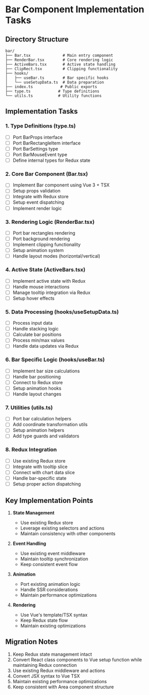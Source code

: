 # Bar Component Implementation Tasks

## Directory Structure
```
bar/
├── Bar.tsx              # Main entry component
├── RenderBar.tsx        # Core rendering logic
├── ActiveBars.tsx       # Active state handling
├── ClipRect.tsx         # Clipping functionality
├── hooks/
│   ├── useBar.ts        # Bar specific hooks
│   └── useSetupData.ts  # Data preparation
├── index.ts            # Public exports
├── type.ts            # Type definitions
└── utils.ts           # Utility functions
```

## Implementation Tasks

### 1. Type Definitions (type.ts)
- [ ] Port BarProps interface
- [ ] Port BarRectangleItem interface
- [ ] Port BarSettings type
- [ ] Port BarMouseEvent type
- [ ] Define internal types for Redux state

### 2. Core Bar Component (Bar.tsx)
- [ ] Implement Bar component using Vue 3 + TSX
- [ ] Setup props validation
- [ ] Integrate with Redux store
- [ ] Setup event dispatching
- [ ] Implement render logic

### 3. Rendering Logic (RenderBar.tsx)
- [ ] Port bar rectangles rendering
- [ ] Port background rendering
- [ ] Implement clipping functionality
- [ ] Setup animation system
- [ ] Handle layout modes (horizontal/vertical)

### 4. Active State (ActiveBars.tsx)
- [ ] Implement active state with Redux
- [ ] Handle mouse interactions
- [ ] Manage tooltip integration via Redux
- [ ] Setup hover effects

### 5. Data Processing (hooks/useSetupData.ts)
- [ ] Process input data
- [ ] Handle stacking logic
- [ ] Calculate bar positions
- [ ] Process min/max values
- [ ] Handle data updates via Redux

### 6. Bar Specific Logic (hooks/useBar.ts)
- [ ] Implement bar size calculations
- [ ] Handle bar positioning
- [ ] Connect to Redux store
- [ ] Setup animation hooks
- [ ] Handle layout changes

### 7. Utilities (utils.ts)
- [ ] Port bar calculation helpers
- [ ] Add coordinate transformation utils
- [ ] Setup animation helpers
- [ ] Add type guards and validators

### 8. Redux Integration
- [ ] Use existing Redux store
- [ ] Integrate with tooltip slice
- [ ] Connect with chart data slice
- [ ] Handle bar-specific state
- [ ] Setup proper action dispatching

## Key Implementation Points

1. **State Management**
   - Use existing Redux store
   - Leverage existing selectors and actions
   - Maintain consistency with other components

2. **Event Handling**
   - Use existing event middleware
   - Maintain tooltip synchronization
   - Keep consistent event flow

3. **Animation**
   - Port existing animation logic
   - Handle SSR considerations
   - Maintain performance optimizations

4. **Rendering**
   - Use Vue's template/TSX syntax
   - Keep Redux state flow
   - Maintain existing optimizations

## Migration Notes

1. Keep Redux state management intact
2. Convert React class components to Vue setup function while maintaining Redux connection
3. Use existing Redux middleware and actions
4. Convert JSX syntax to Vue TSX
5. Maintain existing performance optimizations
6. Keep consistent with Area component structure
